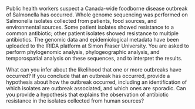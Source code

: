 Public health workers suspect a Canada-wide foodborne disease outbreak of Salmonella has occurred. Whole genome sequencing was performed on Salmonella isolates collected from  patients, food sources, and environmental sources. Some patient isolates showed resistance to a common antibiotic; other patient isolates showed resistance to multiple antibiotics.  The genomic data and epidemiological metadata have been uploaded to the IRIDA platform at Simon Fraser University.  You are asked to perform phylogenomic analysis, phylogeographic analysis, and  temporospatial analysis on these sequences, and to interpret the results.  

What can you infer about the likelihood that one or more outbreaks have occurred? If you conclude that an outbreak has occurred, provide a hypothesis about how the outbreak occurred, including an identification of which isolates are outbreak associated, and which ones are sporadic. Can you provide a hypothesis that explains the observation of antibiotic resistance in the isolates collected from human sources?
